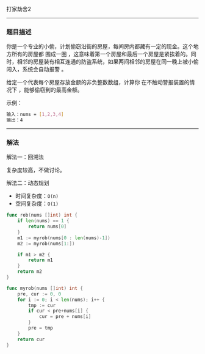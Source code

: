打家劫舍2

----

### 题目描述

你是一个专业的小偷，计划偷窃沿街的房屋，每间房内都藏有一定的现金。这个地方所有的房屋都 围成一圈 ，这意味着第一个房屋和最后一个房屋是紧挨着的。同时，相邻的房屋装有相互连通的防盗系统，如果两间相邻的房屋在同一晚上被小偷闯入，系统会自动报警 。

给定一个代表每个房屋存放金额的非负整数数组，计算你 在不触动警报装置的情况下 ，能够偷窃到的最高金额。

示例：

```bash
输入：nums = [1,2,3,4]
输出：4
```

----

### 解法

解法一：回溯法

复杂度较高，不做讨论。

解法二：动态规划

- 时间复杂度：`O(n)`
- 空间复杂度：`O(1)`

```go
func rob(nums []int) int {
	if len(nums) == 1 {
		return nums[0]
	}
	m1 := myrob(nums[0 : len(nums)-1])
	m2 := myrob(nums[1:])

	if m1 > m2 {
		return m1
	}
	return m2
}

func myrob(nums []int) int {
	pre, cur := 0, 0
	for i := 0; i < len(nums); i++ {
		tmp := cur
		if cur < pre+nums[i] {
			cur = pre + nums[i]
		}
		pre = tmp
	}
	return cur
}
```

